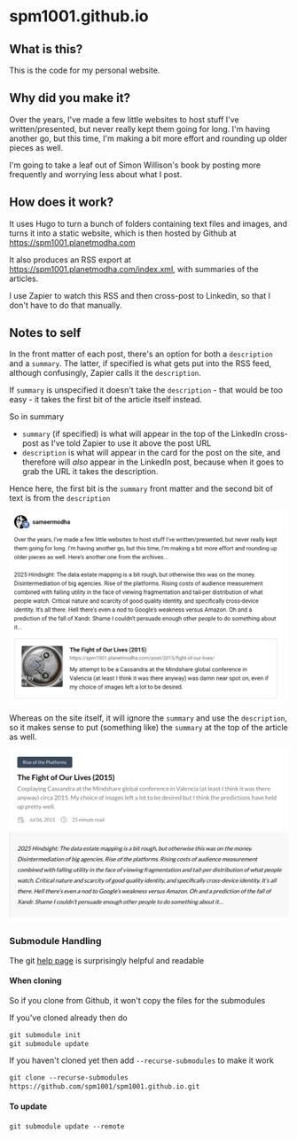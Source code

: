 # spm1001.github.io

## What is this?

This is the code for my personal website. 

## Why did you make it?

Over the years, I've made a few little websites to host stuff I've written/presented, but never really kept them going for long. I'm having another go, but this time, I'm making a bit more effort and rounding up older pieces as well. 

I'm going to take a leaf out of Simon Willison's book by posting more frequently and worrying less about what I post. 

## How does it work?

It uses Hugo to turn a bunch of folders containing text files and images, and turns it into a static website, which is then hosted by Github at https://spm1001.planetmodha.com

It also produces an RSS export at https://spm1001.planetmodha.com/index.xml, with summaries of the articles. 

I use Zapier to watch this RSS and then cross-post to Linkedin, so that I don't have to do that manually. 

## Notes to self

In the front matter of each post, there's an option for both a `description` and a `summary`. The latter, if specified is what gets put into the RSS feed, although confusingly, Zapier calls it the `description`. 

If `summary` is unspecified it doesn't take the `description` - that would be too easy - it takes the first bit of the article itself instead. 

So in summary
- `summary` (if specified) is what will appear in the top of the LinkedIn cross-post as I've told Zapier to use it above the post URL
- `description` is what will appear in the card for the post on the site, and therefore will *also* appear in the LinkedIn post, because when it goes to grab the URL it takes the description. 

Hence here, the first bit is the `summary` front matter and the second bit of text is from the `description`

![](in-buffer.png)

Whereas on the site itself, it will ignore the `summary` and use the `description`, so it makes sense to put (something like) the `summary` at the top of the article as well. 

![](on-site.png) 

### Submodule Handling

The git [help page](https://git-scm.com/book/en/v2/Git-Tools-Submodules) is surprisingly helpful and readable

#### When cloning

So if you clone from Github, it won't copy the files for the submodules

If you've cloned already then do

```
git submodule init
git submodule update
```

If you haven't cloned yet then add `--recurse-submodules` to make it work
```
git clone --recurse-submodules https://github.com/spm1001/spm1001.github.io.git
```

#### To update
`git submodule update --remote`



